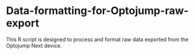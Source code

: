 # Data-formatting-for-Optojump-raw-export
This R script is designed to process and format raw data exported from the Optojump Next device.
